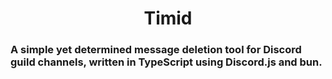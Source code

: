 <h1 align="center">Timid</h1>

<h3>A simple yet determined message deletion tool for Discord guild channels, written in TypeScript using Discord.js and bun.</h3>
